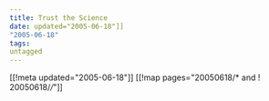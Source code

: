 ```yaml
---
title: Trust the Science
date: updated="2005-06-18"]]
"2005-06-18"
tags:
untagged
---
```

[[!meta updated="2005-06-18"]]
[[!map pages="20050618/* and ! 20050618/*/*"]]
